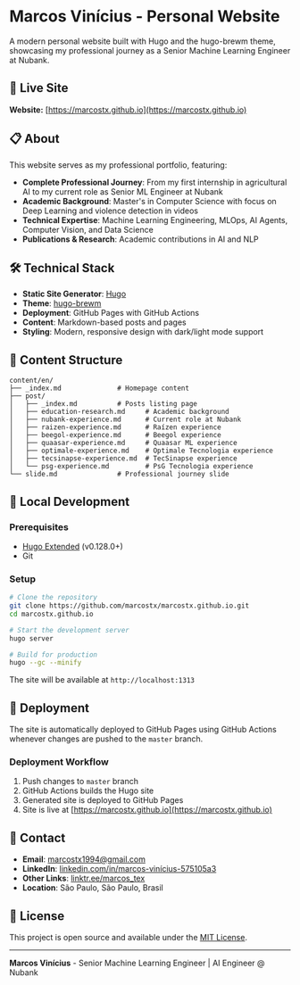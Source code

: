 # Marcos Vinícius - Personal Website

A modern personal website built with Hugo and the hugo-brewm theme, showcasing my professional journey as a Senior Machine Learning Engineer at Nubank.

## 🚀 Live Site

**Website:** [https://marcostx.github.io](https://marcostx.github.io)

## 📋 About

This website serves as my professional portfolio, featuring:

- **Complete Professional Journey**: From my first internship in agricultural AI to my current role as Senior ML Engineer at Nubank
- **Academic Background**: Master's in Computer Science with focus on Deep Learning and violence detection in videos
- **Technical Expertise**: Machine Learning Engineering, MLOps, AI Agents, Computer Vision, and Data Science
- **Publications & Research**: Academic contributions in AI and NLP

## 🛠️ Technical Stack

- **Static Site Generator**: [Hugo](https://gohugo.io/)
- **Theme**: [hugo-brewm](https://github.com/foxihd/hugo-brewm)
- **Deployment**: GitHub Pages with GitHub Actions
- **Content**: Markdown-based posts and pages
- **Styling**: Modern, responsive design with dark/light mode support

## 📁 Content Structure

```
content/en/
├── _index.md              # Homepage content
├── post/
│   ├── _index.md          # Posts listing page
│   ├── education-research.md     # Academic background
│   ├── nubank-experience.md      # Current role at Nubank
│   ├── raizen-experience.md      # Raízen experience
│   ├── beegol-experience.md      # Beegol experience
│   ├── quaasar-experience.md     # Quaasar ML experience
│   ├── optimale-experience.md    # Optimale Tecnologia experience
│   ├── tecsinapse-experience.md  # TecSinapse experience
│   └── psg-experience.md         # PsG Tecnologia experience
└── slide.md               # Professional journey slide
```

## 🔧 Local Development

### Prerequisites
- [Hugo Extended](https://gohugo.io/installation/) (v0.128.0+)
- Git

### Setup
```bash
# Clone the repository
git clone https://github.com/marcostx/marcostx.github.io.git
cd marcostx.github.io

# Start the development server
hugo server

# Build for production
hugo --gc --minify
```

The site will be available at `http://localhost:1313`

## 🚀 Deployment

The site is automatically deployed to GitHub Pages using GitHub Actions whenever changes are pushed to the `master` branch.

### Deployment Workflow
1. Push changes to `master` branch
2. GitHub Actions builds the Hugo site
3. Generated site is deployed to GitHub Pages
4. Site is live at [https://marcostx.github.io](https://marcostx.github.io)

## 📧 Contact

- **Email**: [marcostx1994@gmail.com](mailto:marcostx1994@gmail.com)
- **LinkedIn**: [linkedin.com/in/marcos-vinícius-575105a3](http://www.linkedin.com/in/marcos-vinícius-575105a3)
- **Other Links**: [linktr.ee/marcos_tex](https://linktr.ee/marcos_tex)
- **Location**: São Paulo, São Paulo, Brasil

## 📄 License

This project is open source and available under the [MIT License](LICENSE).

---

**Marcos Vinícius** - Senior Machine Learning Engineer | AI Engineer @ Nubank
